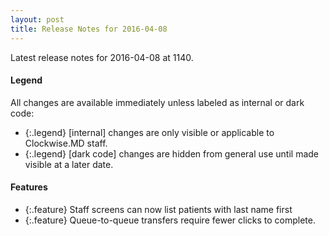 ```yaml
---
layout: post
title: Release Notes for 2016-04-08
---
```


Latest release notes for 2016-04-08 at 1140.

<div class='legend' markdown='1'>

#### Legend

All changes are available immediately unless labeled as internal or dark code:

- {:.legend} [internal] changes are only visible or applicable to Clockwise.MD staff.
- {:.legend} [dark code] changes are hidden from general use until made visible at a later date.

</div>

<div class='features' markdown='1'>

#### Features

- {:.feature} Staff screens can now list patients with last name first
- {:.feature} Queue-to-queue transfers require fewer clicks to complete.

</div>

